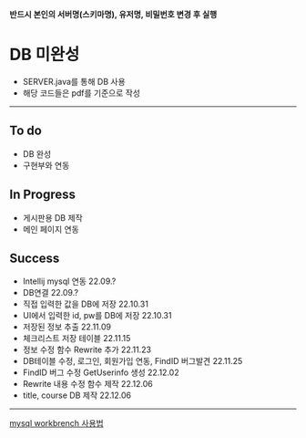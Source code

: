 **반드시 본인의 서버명(스키마명), 유저명, 비밀번호 변경 후 실행**

# DB 미완성
- SERVER.java를 통해 DB 사용
- 해당 코드들은 pdf를 기준으로 작성
---
## To do
- DB 완성
- 구현부와 연동

## In Progress
- 게시판용 DB 제작
- 메인 페이지 연동


## Success
- Intellij mysql 연동                             22.09.?
- DB연결                                          22.09.?
- 직접 입력한 값을 DB에 저장                        22.10.31
- UI에서 입력한 id, pw를 DB에 저장                 22.10.31
- 저장된 정보 추출                                 22.11.09
- 체크리스트 저장 테이블                           22.11.15
- 정보 수정 함수 Rewrite 추가                     22.11.23
- DB테이블 수정, 로그인, 회원가입 연동, FindID 버그발견 22.11.25
- FindID 버그 수정 GetUserinfo 생성                    22.12.02
- Rewrite 내용 수정 함수 제작                     22.12.06
- title, course DB 제작                           22.12.06
---
[mysql workbrench 사용법](https://post.naver.com/viewer/postView.naver?volumeNo=31829227&memberNo=1085064)
